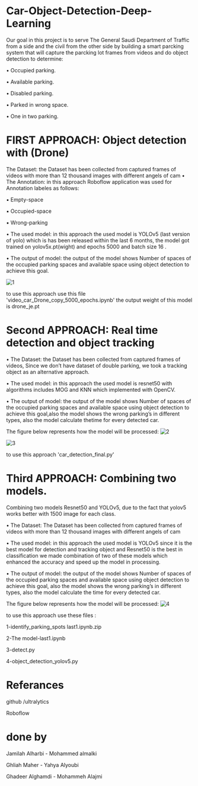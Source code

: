 # Car-Object-Detection-Deep-Learning

Our goal in this project is to serve The General Saudi Department of Traffic from a side and the civil from the other side by building a smart parcking system that will capture the parcking lot frames from videos and do object detection to determine:

• Occupied parking.

• Available parking.

• Disabled parking.

• Parked in wrong space.

• One in two parking.

# FIRST APPROACH: Object detection with (Drone)

The Dataset: the Dataset has been collected from captured frames of videos with more than 12 thousand images with different angels of cam • The Annotation: in this approach Roboflow application was used for Annotation labeles as follows:

▪ Empty-space

▪ Occupied-space

▪ Wrong-parking

• The used model: in this approach the used model is YOLOv5 (last version of yolo) which is has been released within the last 6 months, the model got trained on yolov5x.pt(wight) and epochs 5000 and batch size 16 .

• The output of model: the output of the model shows Number of spaces of the occupied parking spaces and available space using object detection to achieve this goal.

![1](https://user-images.githubusercontent.com/93079431/150678957-abdd7571-b119-4bc7-b447-f51a6d42c407.png)

to use this approach use this file 'video_car_Drone_copy_5000_epochs.ipynb' the output weight of this model is drone_je.pt

# Second APPROACH: Real time detection and object tracking
• The Dataset: the Dataset has been collected from captured frames of videos, Since we don’t have dataset of double parking, we took a tracking object as an alternative approach.

• The used model: in this approach the used model is resnet50 with algorithms includes MOG and KNN which implemented with OpenCV.

• The output of model: the output of the model shows Number of spaces of the occupied parking spaces and available space using object detection to achieve this goal,also the model shows the wrong parking’s in different types, also the model calculate thetime for every detected car.

The figure below represents how the model will be processed:
![2](https://user-images.githubusercontent.com/93079431/150679185-8e755596-6d22-4b84-88ec-2341cbefa0b3.png)

![3](https://user-images.githubusercontent.com/93079431/150679694-11e85ddd-7ebf-4531-a78b-9fc52e8ac558.png)

to use this approach 'car_detection_final.py'
# Third APPROACH: Combining two models.
Combining two models Resnet50 and YOLOv5, due to the fact that yolov5 works better with 1500 image for each class.

• The Dataset: The Dataset has been collected from captured frames of videos with more than 12 thousand images with different angels of cam

• The used model: in this approach the used model is YOLOv5 since it is the best model for detection and tracking object and Resnet50 is the best in classification we made combination of two of these models which enhanced the accuracy and speed up the model in processing.

• The output of model: the output of the model shows Number of spaces of the occupied parking spaces and available space using object detection to achieve this goal, also the model shows the wrong parking’s in different types, also the model calculate the time for every detected car.

The figure below represents how the model will be processed:
![4](https://user-images.githubusercontent.com/93079431/150679756-6cb4b14e-e626-4bea-b639-d23aedfbe3cc.png)

to use this approach use these files :

1-identify_parking_spots last1.ipynb.zip

2-The model-last1.ipynb

3-detect.py

4-object_detection_yolov5.py

# Referances
github /ultralytics

Roboflow

# done by

Jamilah Alharbi - Mohammed almalki

Ghliah Maher - Yahya Alyoubi

Ghadeer Alghamdi - Mohammeh Alajmi
